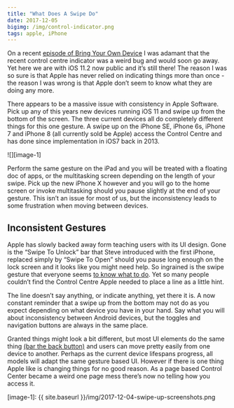 ```yaml
---
title: "What Does A Swipe Do"
date: 2017-12-05
bigimg: /img/control-indicator.png
tags: apple, iPhone
---
```

On a recent [episode of Bring Your Own Device][1] I was adamant that the recent control centre indicator was a weird bug and would soon go away. Yet here we are with iOS 11.2 now public and it’s still there! The reason I was so sure is that Apple has never relied on indicating things more than once - the reason I was wrong is that Apple don’t seem to know what they are doing any more.

There appears to be a massive issue with consistency in Apple Software. Pick up any of this years new devices running iOS 11 and swipe up from the bottom of the screen. The three current devices all do completely different things for this one gesture. A swipe up on the iPhone SE, iPhone 6s, iPhone 7 and iPhone 8 (all currently sold be Apple) access the Control Centre and has done since implementation in iOS7 back in 2013.

![][image-1]

Perform the same gesture on the iPad and you will be treated with a floating doc of apps, or the multitasking screen depending on the length of your swipe. Pick up the new iPhone X however and you will go to the home screen or invoke multitasking should you pause slightly at the end of your gesture. This isn’t an issue for most of us, but the inconsistency leads to some frustration when moving between devices.

## Inconsistent Gestures
Apple has slowly backed away form teaching users with its UI design. Gone is the “Swipe To Unlock” bar that Steve introduced with the first iPhone, replaced simply by “Swipe To Open” should you pause long enough on the lock screen and it looks like you might need help. So ingrained is the swipe gesture that everyone seems [to know what to do][2]. Yet so many people couldn’t find the Control Centre Apple needed to place a line as a little hint.

The line doesn’t say anything, or indicate anything, yet there it is. A now constant reminder that a swipe up from the bottom may not do as you expect depending on what device you have in your hand. Say what you will about inconsistency between Android devices, but the toggles and navigation buttons are always in the same place.

Granted things might look a bit different, but most UI elements do the same thing [(bar the back button)][3] and users can move pretty easily from one device to another. Perhaps as the current device lifespans progress, all models will adapt the same gesture based UI. However if there is one thing Apple like is changing things for no good reason. As a page based Control Center became a weird one page mess there’s now no telling how you access it.

[1]:	https://www.byodpodcast.com/episodes/episode-28-it-looks-like-this-turkey-is-taking-a-selfie/17/11/2017
[2]:	http://mashable.com/2011/10/13/baby-magazine-ipad/
[3]:	https://www.reddit.com/r/Android/comments/5ktm6g/android_back_button_vs_iphone_no_button/

[image-1]:	{{ site.baseurl }}/img/2017-12-04-swipe-up-screenshots.png
